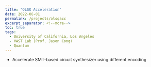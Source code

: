 ```yaml
---
title: "OLSQ Acceleration"
date: 2022-06-01
permalink: /projects/olsqacc
excerpt_separator: <!--more-->
toc: true
tags:
  - University of California, Los Angeles
  - VAST Lab (Prof. Jason Cong)
  - Quantum
---
```



<!-- ---
title: "OLSQ Acceleration"
collection: Quantum-related
type: "Quantum-related"
permalink: /projects/olsqacc
venue: "VAST Lab (Prof. Jason Cong)"
date: 2022-11-01
location: "University of California, Los Angeles"
--- -->

<!-- [More information here]() -->

* Accelerate SMT-based circuit synthesizer using different encoding